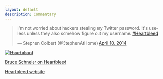 ```yaml
---
layout: default
description: Commentary
---
```


<blockquote class="twitter-tweet" lang="en"><p>I&#39;m not worried about hackers stealing my Twitter password. It&#39;s useless unless they also somehow figure out my username. <a href="https://twitter.com/search?q=%23Heartbleed&amp;src=hash">#Heartbleed</a></p>&mdash; Stephen Colbert (@StephenAtHome) <a href="https://twitter.com/StephenAtHome/statuses/454101587380961280">April 10, 2014</a></blockquote>
<script async src="//platform.twitter.com/widgets.js" charset="utf-8"></script>

<p>
<a href="http://xkcd.com/1353/"><img src="http://imgs.xkcd.com/comics/heartbleed.png" border="0"
title="I looked at some of the data dumps from vulnerable sites, and it was ... bad. I saw emails, passwords, password hints. SSL keys and session cookies. Important servers brimming with visitor IPs. Attack ships on fire off the shoulder of Orion, c-beams glittering in the dark near the Tannhäuser Gate. I should probably patch OpenSSL." alt="Heartbleed" ></a>
</p>

<p>
<a href="https://www.schneier.com/blog/archives/2014/04/heartbleed.html">Bruce Schneier on Heartbleed</a>
</p>

<p>
<a href="http://heartbleed.com/">Heartbleed website</a>
</p>

